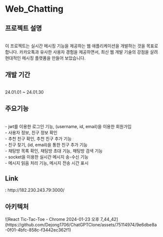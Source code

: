 # Web_Chatting

<h2>프로젝트 설명</h2><br/>
   이 프로젝트는 실시간 메시징 기능을 제공하는 웹 애플리케이션을 개발하는 것을 목표로 합니다. 카카오톡과 유사한 사용자 경험을 제공하면서, 최신 웹 개발 기술의 강점을 살려 현대적인 메시징 플랫폼을 만들어 보았습니다.<br/>
   
<h2>개발 기간</h2><br/>
     24.01.01 ~ 24.01.30<br/>
     
<h2>주요기능</h2><br/>
     - jwt를 이용한 로그인 기능, (username, id, email)을 이용한 회원가입<br/>
     - 사용자 정보, 친구 정보 확인<br/>
     - 추천 친구 확인, 추천 친구 추가 기능<br/>
     - 친구 찾기, (id, email)을 통한 친구 추가 기능<br/>
     - 채탕방 목록 확인, 채팅방 초대 기능, 채팅방 검색 기능<br/>
     - socket을 이용한 실시간 메시지 송-수신 기능<br/>
     - 메시지 읽음 처리 기능, 메시지 전송 시간 표시<br/>
    
<h2>Link</h2> : http://182.230.243.79:3000/
<h2>아키텍처</h2>
![React Tic-Tac-Toe - Chrome 2024-01-23 오후 7_44_42](https://github.com/Dejong1706/ChatGPTClone/assets/75114974/9e6dbe8a-0f01-4bfc-858c-f3442ec362f1)



